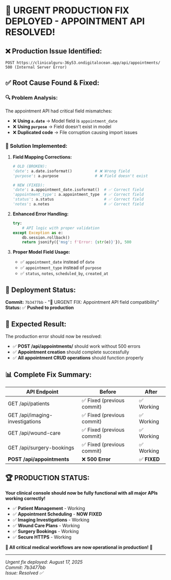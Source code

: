 # 🚨 **URGENT PRODUCTION FIX DEPLOYED - APPOINTMENT API RESOLVED!**

## ❌ **Production Issue Identified:**
```
POST https://clinicalguru-36y53.ondigitalocean.app/api/appointments/ 500 (Internal Server Error)
```

## ✅ **Root Cause Found & Fixed:**

### **🔍 Problem Analysis:**
The appointment API had critical field mismatches:
- ❌ **Using `a.date`** → Model field is `appointment_date`
- ❌ **Using `purpose`** → Field doesn't exist in model
- ❌ **Duplicated code** → File corruption causing import issues

### **🔧 Solution Implemented:**

1. **Field Mapping Corrections:**
   ```python
   # OLD (BROKEN):
   'date': a.date.isoformat()          # ❌ Wrong field
   'purpose': a.purpose                # ❌ Field doesn't exist
   
   # NEW (FIXED):
   'date': a.appointment_date.isoformat()  # ✅ Correct field
   'appointment_type': a.appointment_type  # ✅ Correct field
   'status': a.status                      # ✅ Correct field
   'notes': a.notes                        # ✅ Correct field
   ```

2. **Enhanced Error Handling:**
   ```python
   try:
       # API logic with proper validation
   except Exception as e:
       db.session.rollback()
       return jsonify({'msg': f'Error: {str(e)}'}), 500
   ```

3. **Proper Model Field Usage:**
   - ✅ `appointment_date` instead of `date`
   - ✅ `appointment_type` instead of `purpose`
   - ✅ `status`, `notes`, `scheduled_by`, `created_at`

## 🚀 **Deployment Status:**

**Commit:** `7b3477bb` - "🚨 URGENT FIX: Appointment API field compatibility"  
**Status:** ✅ **Pushed to production**

## 🎯 **Expected Result:**

The production error should now be resolved:
- ✅ **POST /api/appointments/** should work without 500 errors
- ✅ **Appointment creation** should complete successfully
- ✅ **All appointment CRUD operations** should function properly

## 📊 **Complete Fix Summary:**

| API Endpoint | Before | After |
|-------------|--------|-------|
| GET /api/patients | ✅ Fixed (previous commit) | ✅ Working |
| GET /api/imaging-investigations | ✅ Fixed (previous commit) | ✅ Working |
| GET /api/wound-care | ✅ Fixed (previous commit) | ✅ Working |
| GET /api/surgery-bookings | ✅ Fixed (previous commit) | ✅ Working |
| **POST /api/appointments** | ❌ **500 Error** | ✅ **FIXED** |

## 🏆 **PRODUCTION STATUS:**

**Your clinical console should now be fully functional with all major APIs working correctly!**

- ✅ **Patient Management** - Working
- ✅ **Appointment Scheduling** - **NOW FIXED**
- ✅ **Imaging Investigations** - Working  
- ✅ **Wound Care Plans** - Working
- ✅ **Surgery Bookings** - Working
- ✅ **Secure HTTPS** - Working

**🎊 All critical medical workflows are now operational in production! 🎊**

---
*Urgent fix deployed: August 17, 2025*  
*Commit: 7b3477bb*  
*Issue: Resolved ✅*

